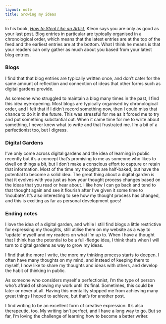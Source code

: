 ```yaml
---
layout: note
title: Growing my ideas
---
```


In his book, _[How to Steal Like an Artist](https://www.amazon.com/Steal-Like-Artist-Things-Creative/dp/0761169253)_, Kleon says you are only as good as your last post. Blog entries in particular are typically organised in a chronological order, which means that the latest entries are at the top of the feed and the earliest entries are at the bottom. What I think he means is that your readers can only gather as much about you based from your latest blog entries.

### Blogs

I find that that blog entries are typically written once, and don’t cater for the same amount of reflection and connection of ideas that other forms such as digital gardens provide.

As someone who struggled to maintain a blog many times in the past, I find this idea eye-opening. Most blogs are typically organised by chronological order, and I felt that if I didn’t record something now, then I could miss that chance to do it in the future. This was stressful for me as it forced me to try and put something substantial out. When it came time for me to write about something, I never knew what to write and that frustrated me. I’m a bit of a perfectionist too, but I digress.

### Digital Gardens

I’ve only come across digital gardens and the idea of learning in public recently but it’s a concept that’s promising to me as someone who likes to dwell on things a bit, but I don’t make a conscious effort to capture or retain that information. Most of the time my thoughts are half-baked, but have the potential to become a solid idea. The great thing about a digital garden is that it evolves with you just as how your thought process changes based on the ideas that you read or hear about. I like how I can go back and tend to that thought again and see it flourish after I’ve given it some time to ‘incubate’. It’s also interesting to see how my thought process has changed, and this is exciting as far as personal development goes!

### Ending notes

I love the idea of a digital garden, and while I still find blogs a little restrictive for expressing my thoughts, still utilise them on my website as a way to ‘update’ myself and my readers on what I’m up to. When I have a thought that I think has the potential to be a full-fledge idea, I think that’s when I will turn to digital gardens as way to grow my ideas.

I find that the more I write, the more my thinking process starts to deepen. I often have many thoughts on my mind, and instead of keeping them to myself, I now like to share my thoughts and ideas with others, and develop the habit of thinking in public.

As someone who considers myself a perfectionist, I’m the type of person who’s afraid of showing my work until it’s final. Sometimes, this could be later or never at all. Having this mentality stopped me from achieving many great things I hoped to achieve, but that’s for another post.

I find writing to be an excellent form of creative expression. It’s also therapeutic, too. My writing isn’t perfect, and I have a long way to go. But so far, I’m loving the challenge of learning how to become a better writer.